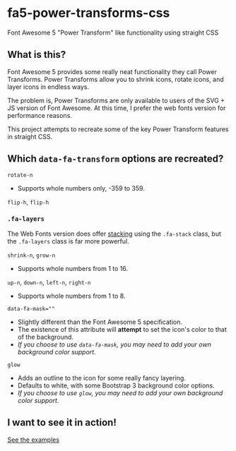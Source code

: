 # fa5-power-transforms-css
Font Awesome 5 "Power Transform" like functionality using straight CSS

## What is this?

Font Awesome 5 provides some really neat functionality they call Power Transforms.
Power Transforms allow you to shrink icons, rotate icons, and layer icons in endless ways.

The problem is, Power Transforms are only available to users of the SVG + JS version of Font Awesome.
At this time, I prefer the web fonts version for performance reasons.

This project attempts to recreate some of the key Power Transform features in straight CSS.

## Which `data-fa-transform` options are recreated?

`rotate-n`
- Supports whole numbers only, -359 to 359.

`flip-h`, `flip-h`

### `.fa-layers`

The Web Fonts version does offer [stacking](https://fontawesome.com/how-to-use/on-the-web/styling/stacking-icons) using the `.fa-stack` class, but the `.fa-layers` class is far more powerful.

`shrink-n`, `grow-n`
- Supports whole numbers from 1 to 16.

`up-n`, `down-n`, `left-n`, `right-n`
- Supports whole numbers from 1 to 8.

`data-fa-mask=""`
- Slightly different than the Font Awesome 5 specification.
- The existence of this attribute will **attempt** to set the icon's color to that of the background.
- *If you choose to use `data-fa-mask`, you may need to add your own background color support.*

`glow`
- Adds an outline to the icon for some really fancy layering.
- Defaults to white, with some Bootstrap 3 background color options.
- *If you choose to use `glow`, you may need to add your own background color support.*

## I want to see it in action!

[See the examples](https://cityssm.github.io/fa5-power-transforms-css/)
